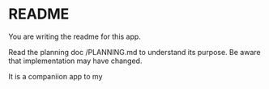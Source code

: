 # README

You are writing the readme for this app.

Read the planning doc /PLANNING.md to understand its purpose. Be aware that implementation may have changed.

It is a companiion app to my
